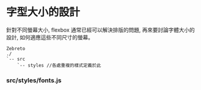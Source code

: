# 字型大小的設計
針對不同螢幕大小, flexbox 通常已經可以解決排版的問題, 再來要討論字體大小的設計, 如何適應這些不同尺寸的螢幕。

```
Zebreto
./
`-- src
    `-- styles //各處重複的樣式定義於此
```

### src/styles/fonts.js
```